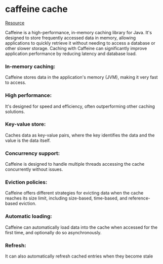 # caffeine cache

[Resource](https://medium.com/javarevisited/caffeine-cache-f106cee91925)

Caffeine is a high-performance, in-memory caching library for Java. It's designed to store frequently accessed data in memory, allowing applications to quickly retrieve it without needing to access a database or other slower storage. Caching with Caffeine can significantly improve application performance by reducing latency and database load. 

### In-memory caching:
Caffeine stores data in the application's memory (JVM), making it very fast to access.
### High performance:
It's designed for speed and efficiency, often outperforming other caching solutions.
### Key-value store:
Caches data as key-value pairs, where the key identifies the data and the value is the data itself.
### Concurrency support:
Caffeine is designed to handle multiple threads accessing the cache concurrently without issues.
### Eviction policies:
Caffeine offers different strategies for evicting data when the cache reaches its size limit, including size-based, time-based, and reference-based eviction.
### Automatic loading:
Caffeine can automatically load data into the cache when accessed for the first time, and optionally do so asynchronously.
### Refresh:
It can also automatically refresh cached entries when they become stale